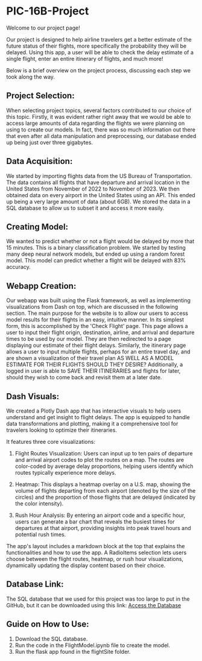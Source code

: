 # PIC-16B-Project

Welcome to our project page!

Our project is designed to help airline travelers get a better estimate of the future status of their flights, more specifically the probability they will be delayed. Using this app, a user will be able to check the delay estimate of a single flight, enter an entire itinerary of flights, and much more!

Below is a brief overview on the project process, discussing each step we took along the way.

## Project Selection:

When selecting project topics, several factors contributed to our choice of this topic. Firstly, it was evident rather right away that we would be able to access large amounts of data regarding the flights we were planning on using to create our models. In fact, there was so much information out there that even after all data manipulation and preprocessing, our database ended up being just over three gigabytes.

## Data Acquisition:

We started by importing flights data from the US Bureau of Transportation. The data contains all flights that have departure and arrival location in the United States from November of 2022 to November of 2023. We then obtained data on every airport in the United States using an API. This ended up being a very large amount of data (about 6GB). We stored the data in a SQL database to allow us to subset it and access it more easily.

## Creating Model:

We wanted to predict whether or not a flight would be delayed by more that 15 minutes. This is a binary classification problem. We started by testing many deep neural network models, but ended up using a random forest model. This model can predict whether a flight will be delayed with 83% accuracy.

## Webapp Creation:

Our webapp was built using the Flask framework, as well as implementing visualizations from Dash on top, which are discussed in the following section. The main purpose for the website is to allow our users to access model results for their flights in an easy, intuitive manner. In its simplest form, this is accomplished by the 'Check Flight' page. This page allows a user to input their flight origin, destination, airline, and arrival and departure times to be used by our model. They are then redirected to a page displaying our estimate of their flight delays. Similarly, the itinerary page allows a user to input multiple flights, perhaps for an entire travel day, and are shown a visualization of their travel plan AS WELL AS A MODEL ESTIMATE FOR THEIR FLIGHTS SHOULD THEY DESIRE? Additionally, a logged in user is able to SAVE THEIR ITINERARIES and flights for later, should they wish to come back and revisit them at a later date.

## Dash Visuals:

We created a Plotly Dash app that has interactive visuals to help users understand and get insight to flight delays. The app is equipped to handle data transformations and plotting, making it a comprehensive tool for travelers looking to optimize their itineraries.

It features three core visualizations:

1. Flight Routes Visualization: Users can input up to ten pairs of departure and arrival airport codes to plot the routes on a map. The routes are color-coded by average delay proportions, helping users identify which routes typically experience more delays.

2. Heatmap: This displays a heatmap overlay on a U.S. map, showing the volume of flights departing from each airport (denoted by the size of the circles) and the proportion of those flights that are delayed (indicated by the color intensity).

3. Rush Hour Analysis: By entering an airport code and a specific hour, users can generate a bar chart that reveals the busiest times for departures at that airport, providing insights into peak travel hours and potential rush times.

The app's layout includes a markdown block at the top that explains the functionalities and how to use the app. A RadioItems selection lets users choose between the flight routes, heatmap, or rush hour visualizations, dynamically updating the display content based on their choice.

## Database Link:

The SQL database that we used for this project was too large to put in the GitHub, but it can be downloaded using this link:
[Access the Database](https://flightdata16b.s3.us-west-1.amazonaws.com/flight_data.db)

## Guide on How to Use:

1. Download the SQL database.
2. Run the code in the FlightModel.ipynb file to create the model.
3. Run the flask app found in the flightSite folder.
